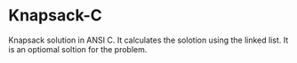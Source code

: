 Knapsack-C
==========

Knapsack solution in ANSI C. It calculates the solotion using the linked list. It is an optiomal soltion for the problem.

